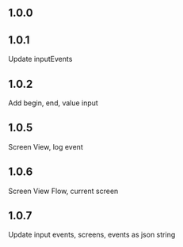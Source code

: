 ## 1.0.0
## 1.0.1
Update inputEvents
## 1.0.2
Add begin, end, value input
## 1.0.5
Screen View, log event
## 1.0.6
Screen View Flow, current screen
## 1.0.7
Update input events, screens, events as json string
